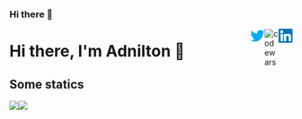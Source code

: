 ### Hi there 👋

<!--
**adniltonsantos/adniltonsantos** is a ✨ _special_ ✨ repository because its `README.md` (this file) appears on your GitHub profile.

Here are some ideas to get you started:

- 🔭 I’m currently working on ...
- 🌱 I’m currently learning ...
- 👯 I’m looking to collaborate on ...
- 🤔 I’m looking for help with ...
- 💬 Ask me about ...
- 📫 How to reach me: ...
- 😄 Pronouns: ...
- ⚡ Fun fact: ...
-->

<a href="https://www.linkedin.com/in/adnilton/" target="_blank">
    <img 
        src="linkedin.svg" 
        alt="linkedIn" 
        width="25" 
        align="right" />
</a>

<a href="mailto:adniltonweb@gmail.com" target="_blank">
    <img 
        src="agmail.svg" 
        alt="codewars" 
        width="25" 
        align="right" />
</a>

<a href="https://twitter.com/adniltonweb" target="_blank">
    <img 
        src="twitter.svg" 
        alt="codewars" 
        width="25" 
        align="right" />
</a>

# Hi there, I'm Adnilton 👋


## Some statics

<img src='https://github-readme-stats.vercel.app/api?username=adniltonsantos&show_icons=true&theme=tokyonight&count_private=true&line_height=40'  align="left" />
<img src='https://github-readme-stats.vercel.app/api/top-langs/?username=adniltonsantos&theme=tokyonight&hide_langs_below=4' />
